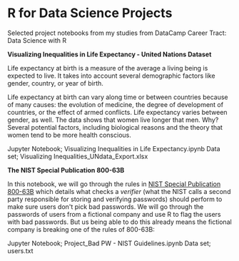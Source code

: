 # R for Data Science Projects
Selected project notebooks from my studies from DataCamp Career Tract: Data Science with R

**Visualizing Inequalities in Life Expectancy - United Nations Dataset**
<p>Life expectancy at birth is a measure of the average a living being is expected to live. It takes into account several demographic factors like gender, country, or year of birth.</p>
<p>Life expectancy at birth can vary along time or between countries because of many causes: the evolution of medicine, the degree of development of countries, or the effect of armed conflicts. Life expectancy varies between gender, as well. The data shows that women live longer that men. Why? Several potential factors, including biological reasons and the theory that women tend to be more health conscious.</p>
Jupyter Notebook; Visualizing Inequalities in Life Expectancy.ipynb
Data set; Visualizing Inequalities_UNdata_Export.xlsx

**The NIST Special Publication 800-63B**
<p>In this notebook, we will go through the rules in <a href="https://pages.nist.gov/800-63-3/sp800-63b.html">NIST Special Publication 800-63B</a> which details what checks a <em>verifier</em> (what the NIST calls a second party responsible for storing and verifying passwords) should perform to make sure users don't pick bad passwords. We will go through the passwords of users from a fictional company and use R to flag the users with bad passwords. But us being able to do this already means the fictional company is breaking one of the rules of 800-63B:</p>

Jupyter Notebook; Project_Bad PW - NIST Guidelines.ipynb
Data set; users.txt


